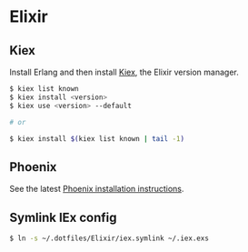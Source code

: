Elixir
======


## Kiex

Install Erlang and then install [Kiex](https://github.com/taylor/kiex), the Elixir version manager.

```bash
$ kiex list known
$ kiex install <version>
$ kiex use <version> --default

# or

$ kiex install $(kiex list known | tail -1)
```


## Phoenix

See the latest [Phoenix installation instructions](http://www.phoenixframework.org/docs/installation).


## Symlink IEx config

```bash
$ ln -s ~/.dotfiles/Elixir/iex.symlink ~/.iex.exs
```

